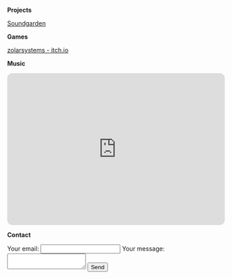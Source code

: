 **Projects**

[Soundgarden](https://videon.github.io/soundgarden/)

**Games**

[zolarsystems - itch.io](https://zolarsystems.itch.io/)

**Music**

<iframe style="border-radius:12px" src="https://open.spotify.com/embed/artist/1d6eoE53vptd9Ur87w5Ra6?utm_source=generator" width="100%" height="352" frameBorder="0" allowfullscreen="" allow="autoplay; clipboard-write; encrypted-media; fullscreen; picture-in-picture" loading="lazy"></iframe>

**Contact**
<form
  action="https://formspree.io/f/xwpqwbon"
  method="POST"
>
  <label>
    Your email:
    <input type="email" name="email">
  </label>
  <label>
    Your message:
    <textarea name="message"></textarea>
  </label>
  <!-- your other form fields go here -->
  <button type="submit">Send</button>
</form>
